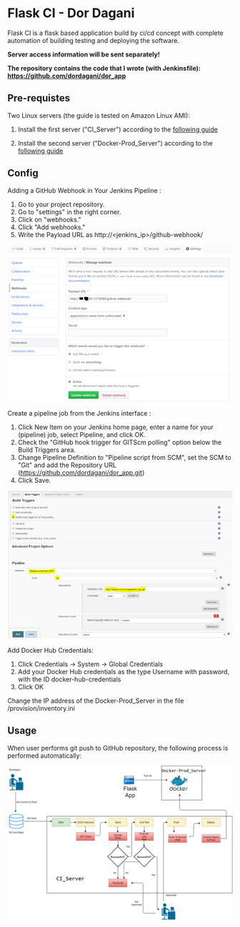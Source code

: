 # Flask CI - Dor Dagani

Flask CI is a flask based application build by ci/cd concept with complete automation of building testing and deploying the software.

**Server access information will be sent separately!**

**The repository contains the code that I wrote (with Jenkinsfile): https://github.com/dordagani/dor_app**


## Pre-requistes

Two Linux servers (the guide is tested on Amazon Linux AMI):

1. Install the first server ("CI_Server") according to the [following guide](guides/ci_server.MD#section)


2. Install the second server ("Docker-Prod_Server") according to the [following guide](guides/docker.MD#section)


## Config


Adding a GitHub Webhook in Your Jenkins Pipeline :

1. Go to your project repository.
2. Go to "settings" in the right corner.
3. Click on "webhooks."
4. Click "Add webhooks."
5. Write the Payload URL as
   http://<jenkins_ip>/github-webhook/

<p align="center"><img src="/images/git_webhook.png" /></p>

Create a pipeline job from the Jenkins interface :

1. Click New Item on your Jenkins home page, enter a name for your (pipeline) job, select Pipeline, and click OK.
2. Check the "GitHub hook trigger for GITScm polling" option below the Build Triggers area. 
3. Change Pipeline Definition to "Pipeline script from SCM", set the SCM to "Git" and add the Repository URL (https://github.com/dordagani/dor_app.git)
4. Click Save.

<p align="center"><img src="/images/pipeline_job.png" /></p>

Add Docker Hub Credentials: 

1. Click Credentials -> System -> Global Credentials 
2. Add your Docker Hub credentials as the type Username with password, with the ID docker-hub-credentials
3. Click OK


Change the IP address of the Docker-Prod_Server in the file /provision/inventory.ini

## Usage 

When user performs git push to GitHub repository, the following process is performed automatically:

![flow](/images/Dor_CI.png)
